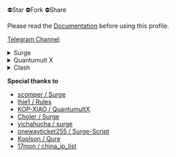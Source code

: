 ⛔️Star ⛔️Fork ⛔️Share

Please read the [Documentation](https://www.notion.so/divineengine/b4161dac0412486e9a6f1637a1b2d572) before using this profile.

[Telegram Channel](https://t.me/DivineEngine)

<details>
  <summary>Surge</summary>

  Surge is a network toolbox for power users and a high-performance HTTP/SOCKS5 proxy server.

  Resources: [Website](https://nssurge.com/) / [Manual](http://manual.nssurge.com/) / [FAQ](https://nssurge.com/support) / [Community](https://community.nssurge.com/)

  Profiles(where to go): [Global](https://raw.githubusercontent.com/DivineEngine/Profiles/master/Surge/Global.conf) / [China](https://raw.githubusercontent.com/DivineEngine/Profiles/master/Surge/China.conf)

  More: [Ruleset](https://github.com/DivineEngine/Profiles/tree/master/Surge/Ruleset) / [Module](https://github.com/DivineEngine/Profiles/tree/master/Surge/Module)
</details>

<details>
  <summary>Quantumult X</summary>

  Quantumult X is a powerful network tool for web developers and users who need to customize their proxies.

  Resources: [Github](https://github.com/crossutility/Quantumult-X)

  Profiles(where to go): [Global](https://raw.githubusercontent.com/DivineEngine/Profiles/master/Quantumult/Global.conf) / [China](https://raw.githubusercontent.com/DivineEngine/Profiles/master/Quantumult/China.conf)

  More: [Filter Remote](https://github.com/DivineEngine/Profiles/tree/master/Quantumult/Filter) / [Rewrite Remote](https://github.com/DivineEngine/Profiles/tree/master/Quantumult/Rewrite)
</details>

<details>
  <summary>Clash</summary>

  A rule-based tunnel in Go.

  Profiles(where to go): [Global](https://raw.githubusercontent.com/DivineEngine/Profiles/master/Clash/Global.yaml) / [China](https://raw.githubusercontent.com/DivineEngine/Profiles/master/Clash/China.yaml)

  Resources: [official Wiki](https://github.com/Dreamacro/clash/wiki) / [Unofficial Clash Wiki](https://lancellc.gitbook.io/clash/)

  More: [RuleSet](https://github.com/DivineEngine/Profiles/tree/master/Clash/RuleSet)
</details>



**Special thanks to**

- [scomper / Surge](https://github.com/scomper/Surge)
- [lhie1 / Rules](https://github.com/lhie1/Rules)
- [KOP-XIAO / QuantumultX](https://github.com/KOP-XIAO/QuantumultX)
- [Choler / Surge](https://github.com/Choler/Surge)
- [yichahucha / surge](https://github.com/yichahucha/surge)
- [onewayticket255 / Surge-Script](https://github.com/onewayticket255/Surge-Script)
- [Koolson / Qure](https://github.com/Koolson/Qure)
- [17mon / china_ip_list](https://github.com/17mon/china_ip_list)